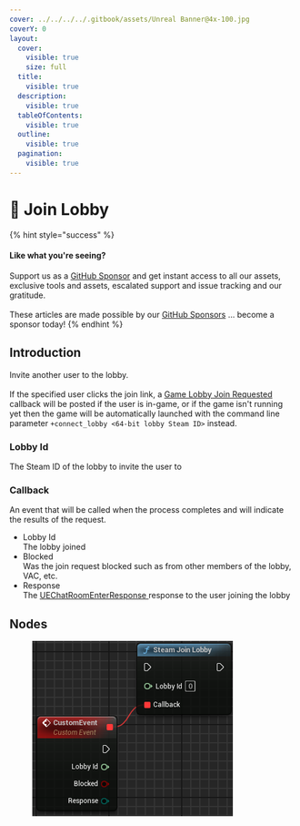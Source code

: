 ```yaml
---
cover: ../../../../.gitbook/assets/Unreal Banner@4x-100.jpg
coverY: 0
layout:
  cover:
    visible: true
    size: full
  title:
    visible: true
  description:
    visible: true
  tableOfContents:
    visible: true
  outline:
    visible: true
  pagination:
    visible: true
---
```


# 🔵 Join Lobby

{% hint style="success" %}
#### Like what you're seeing?

Support us as a [GitHub Sponsor](../../../../become-a-sponsor/) and get instant access to all our assets, exclusive tools and assets, escalated support and issue tracking and our gratitude.\
\
These articles are made possible by our [GitHub Sponsors](../../../../become-a-sponsor/) ... become a sponsor today!
{% endhint %}

## Introduction

Invite another user to the lobby.\
\
If the specified user clicks the join link, a [Game Lobby Join Requested](../friends/lobby-join-requested.md) callback will be posted if the user is in-game, or if the game isn't running yet then the game will be automatically launched with the command line parameter `+connect_lobby <64-bit lobby Steam ID>` instead.

### Lobby Id

The Steam ID of the lobby to invite the user to

### Callback

An event that will be called when the process completes and will indicate the results of the request.

* Lobby Id\
  The lobby joined
* Blocked\
  Was the join request blocked such as from other members of the lobby, VAC, etc.
* Response\
  The [UEChatRoomEnterResponse ](../enumerators/uechatroomenterresponse.md)response to the user joining the lobby

## Nodes

<figure><img src="../../../../.gitbook/assets/image (11) (1) (1) (1).png" alt=""><figcaption></figcaption></figure>
